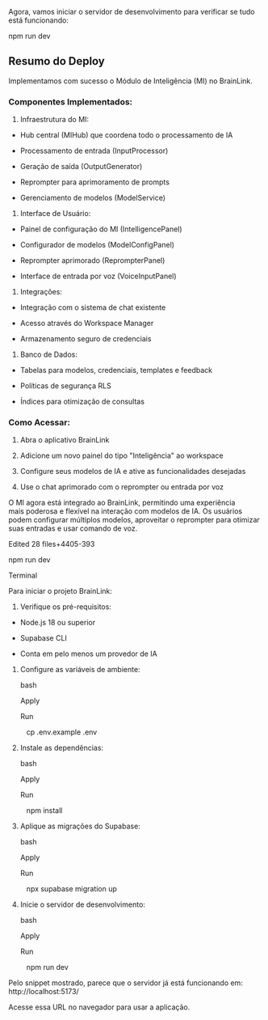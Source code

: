 Agora, vamos iniciar o servidor de desenvolvimento para verificar se tudo está funcionando:

npm run dev

## Resumo do Deploy

Implementamos com sucesso o Módulo de Inteligência (MI) no BrainLink.

### Componentes Implementados:

1. Infraestrutura do MI:

- Hub central (MIHub) que coordena todo o processamento de IA

- Processamento de entrada (InputProcessor)

- Geração de saída (OutputGenerator)

- Reprompter para aprimoramento de prompts

- Gerenciamento de modelos (ModelService)

1. Interface de Usuário:

- Painel de configuração do MI (IntelligencePanel)

- Configurador de modelos (ModelConfigPanel)

- Reprompter aprimorado (ReprompterPanel)

- Interface de entrada por voz (VoiceInputPanel)

1. Integrações:

- Integração com o sistema de chat existente

- Acesso através do Workspace Manager

- Armazenamento seguro de credenciais

1. Banco de Dados:

- Tabelas para modelos, credenciais, templates e feedback

- Políticas de segurança RLS

- Índices para otimização de consultas

### Como Acessar:

1. Abra o aplicativo BrainLink

2. Adicione um novo painel do tipo "Inteligência" ao workspace

3. Configure seus modelos de IA e ative as funcionalidades desejadas

4. Use o chat aprimorado com o reprompter ou entrada por voz

O MI agora está integrado ao BrainLink, permitindo uma experiência mais poderosa e flexível na interação com modelos de IA. Os usuários podem configurar múltiplos modelos, aproveitar o reprompter para otimizar suas entradas e usar comando de voz.

Edited 28 files+4405-393

npm run dev

Terminal

Para iniciar o projeto BrainLink:

1. Verifique os pré-requisitos:

- Node.js 18 ou superior

- Supabase CLI

- Conta em pelo menos um provedor de IA

1. Configure as variáveis de ambiente:
    
    bash
    
    Apply
    
    Run
    
       cp .env.example .env
    

2. Instale as dependências:
    
    bash
    
    Apply
    
    Run
    
       npm install
    

3. Aplique as migrações do Supabase:
    
    bash
    
    Apply
    
    Run
    
       npx supabase migration up
    

4. Inicie o servidor de desenvolvimento:
    
    bash
    
    Apply
    
    Run
    
       npm run dev
    

Pelo snippet mostrado, parece que o servidor já está funcionando em: http://localhost:5173/

Acesse essa URL no navegador para usar a aplicação.